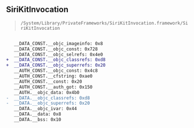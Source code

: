 ## SiriKitInvocation

> `/System/Library/PrivateFrameworks/SiriKitInvocation.framework/SiriKitInvocation`

```diff

   __DATA_CONST.__objc_imageinfo: 0x8
   __DATA_CONST.__objc_const: 0x728
   __DATA_CONST.__objc_selrefs: 0x4e0
+  __DATA_CONST.__objc_classrefs: 0xd8
+  __DATA_CONST.__objc_superrefs: 0x20
   __AUTH_CONST.__objc_const: 0x4c8
   __AUTH_CONST.__cfstring: 0xae0
   __AUTH_CONST.__const: 0x20
   __AUTH_CONST.__auth_got: 0x150
   __AUTH.__objc_data: 0x4b0
-  __DATA.__objc_classrefs: 0xd8
-  __DATA.__objc_superrefs: 0x20
   __DATA.__objc_ivar: 0x44
   __DATA.__data: 0x8
   __DATA.__bss: 0x10

```
